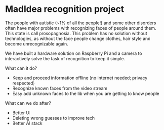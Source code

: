 # MadIdea recognition project

The people with autistic (~1% of all the people!) and some other disorders often have major problems with recognizing faces of people around them.
This state is call prosopagnosia.
This problem has no solution without technologies, as without the face people change clothes, hair style and become unrecognizable again.

We have built a hardware solution on Raspberry Pi and a camera to interactively solve the task of recognition to keep it simple.

What can it do?
- Keep and proceed information offline (no internet needed; privacy respected)
- Recognize known faces from the video stream
- Easy add unknown faces to the lib when you are getting to know people

What can we do after?
- Better UI
- Deleting wrong guesses to improve tech
- Better AI stack
